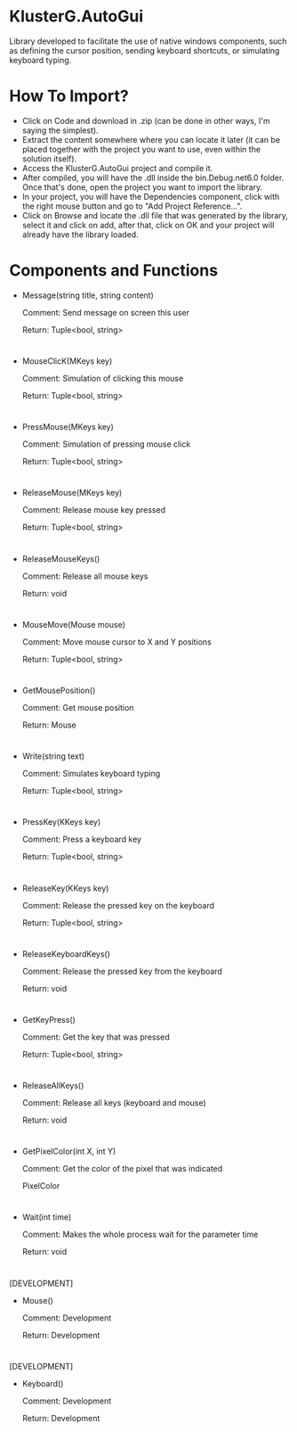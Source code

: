 # KlusterG.AutoGui

Library developed to facilitate the use of native windows components, such as defining the cursor position, sending keyboard shortcuts, or simulating keyboard typing.

# How To Import?

* Click on Code and download in .zip (can be done in other ways, I'm saying the simplest).
* Extract the content somewhere where you can locate it later (it can be placed together with the project you want to use, even within the solution itself).
* Access the KlusterG.AutoGui project and compile it.
* After compiled, you will have the .dll inside the bin.Debug.net6.0 folder. Once that's done, open the project you want to import the library.
* In your project, you will have the Dependencies component, click with the right mouse button and go to "Add Project Reference...".
* Click on Browse and locate the .dll file that was generated by the library, select it and click on add, after that, click on OK and your project will already have the library loaded.

# Components and Functions

* Message(string title, string content)

  Comment: Send message on screen this user

  Return: Tuple<bool, string>

#

* MouseClicK(MKeys key)

  Comment: Simulation of clicking this mouse

  Return: Tuple<bool, string>

#

* PressMouse(MKeys key)

  Comment: Simulation of pressing mouse click

  Return: Tuple<bool, string>

#

* ReleaseMouse(MKeys key)

  Comment: Release mouse key pressed

  Return: Tuple<bool, string>

#

* ReleaseMouseKeys()

  Comment: Release all mouse keys

  Return: void

#

* MouseMove(Mouse mouse)

  Comment: Move mouse cursor to X and Y positions

  Return: Tuple<bool, string>

#

* GetMousePosition()

  Comment: Get mouse position

  Return: Mouse

#

* Write(string text)

  Comment: Simulates keyboard typing

  Return: Tuple<bool, string>

#

* PressKey(KKeys key)

  Comment: Press a keyboard key

  Return: Tuple<bool, string>

#

* ReleaseKey(KKeys key)

  Comment: Release the pressed key on the keyboard

  Return: Tuple<bool, string>

#

* ReleaseKeyboardKeys()

  Comment: Release the pressed key from the keyboard

  Return: void

#

* GetKeyPress()

  Comment: Get the key that was pressed

  Return: Tuple<bool, string>

#

* ReleaseAllKeys()

  Comment: Release all keys (keyboard and mouse)

  Return: void

#

* GetPixelColor(int X, int Y)

  Comment: Get the color of the pixel that was indicated

  PixelColor

#

* Wait(int time)

  Comment: Makes the whole process wait for the parameter time
  
  Return: void

#

[DEVELOPMENT]
* Mouse()

  Comment: Development
  
  Return: Development

#

[DEVELOPMENT]
* Keyboard()

  Comment: Development
  
  Return: Development


#
